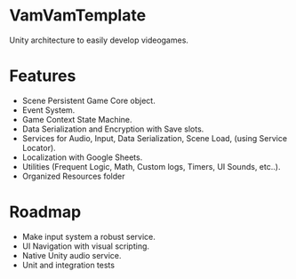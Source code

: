 # VamVamTemplate
Unity architecture to easily develop videogames.

# Features
- Scene Persistent Game Core object.
- Event System.
- Game Context State Machine.
- Data Serialization and Encryption with Save slots.
- Services for Audio, Input, Data Serialization, Scene Load,  (using Service Locator).
- Localization with Google Sheets.
- Utilities (Frequent Logic, Math, Custom logs, Timers, UI Sounds, etc..).
- Organized Resources folder

# Roadmap
- Make input system a robust service.
- UI Navigation with visual scripting.
- Native Unity audio service.
- Unit and integration tests
